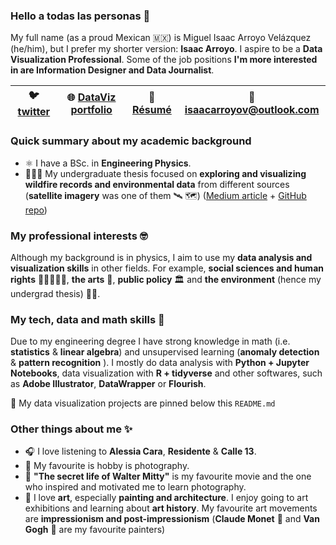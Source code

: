 ### Hello a todas las personas 👋

My full name (as a proud Mexican 🇲🇽) is Miguel Isaac Arroyo Velázquez (he/him), but I prefer my shorter version: **Isaac Arroyo**. I aspire to be a **Data Visualization Professional**. Some of the job positions **I'm more interested in are Information Designer and Data Journalist**.

| 🐦 [twitter](https://www.twitter.com/unisaacarroyov/) | 🌐 [DataViz portfolio](https://unisaacarroyov.myportfolio.com) | 📄 [Résumé](https://github.com/isaacarroyov/isaacarroyov/blob/main/Resume_Isaac_Arroyo.pdf) |📧 isaacarroyov@outlook.com | 
|---|---|---|---|

### Quick summary about my academic background
- ⚛️ I have a BSc. in **Engineering Physics**. 
- 🌳🔥🌳 My undergraduate thesis focused on **exploring and visualizing wildfire records and environmental data** from different sources (**satellite imagery** was one of them 🛰️ 🗺️) ([Medium article](https://towardsdatascience.com/data-exploration-google-earth-engine-as-my-undergrad-thesis-531ac794dc9b) + [GitHub repo](https://github.com/isaacarroyov/thesis_undergrad))

### My professional interests 🤓
Although my background is in physics, I aim to use my **data analysis and visualization skills** in other fields. For example, **social sciences and human rights** 🧑‍🤝‍🧑👬👭, **the arts** 🎨, **public policy** 🏛️ and **the environment** (hence my undergrad thesis) 🌱🍃.

### My tech, data and math skills 📝
Due to my engineering degree I have strong knowledge in math (i.e. **statistics** & **linear algebra**) and unsupervised learning (**anomaly detection** & **pattern recognition** ). I mostly do data analysis with **Python + Jupyter Notebooks**, data visualization with **R + tidyverse** and other softwares, such as **Adobe Illustrator**, **DataWrapper** or **Flourish**.

📌 My data visualization projects are pinned below this `README.md`

### Other things about me ✨
- 🎧 I love listening to **Alessia Cara**, **Residente** & **Calle 13**.
- 📸 My favourite is hobby is photography.
- 🎥 **"The secret life of Walter Mitty"** is my favourite movie and the one who inspired and motivated me to learn photography.
- 🎨 I love **art**, especially **painting and architecture**. I enjoy going to art exhibitions and learning about **art history**. My favourite art movements are **impressionism and post-impressionism** (**Claude Monet** 🌷 and **Van Gogh** 🌻 are my favourite painters)

